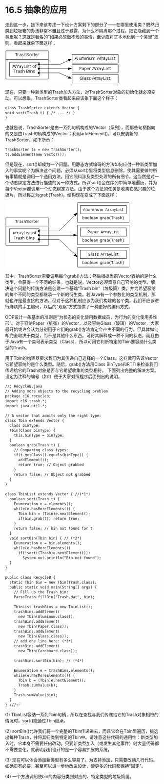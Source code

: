 # 16.5 抽象的应用

走到这一步，接下来该考虑一下设计方案剩下的部分了——在哪里使用类？既然归类到垃圾箱的办法非常不雅且过于暴露，为什么不隔离那个过程，把它隐藏到一个类里呢？这就是著名的“如果必须做不雅的事情，至少应将其本地化到一个类里”规则。看起来就象下面这样：

![](16-1.gif)
 
现在，只要一种新类型的Trash加入方法，对TrashSorter对象的初始化就必须变动。可以想象，TrashSorter类看起来应该象下面这个样子：

```
class TrashSorter extends Vector {
void sort(Trash t) { /* ... */ }
}
```

也就是说，TrashSorter是由一系列句柄构成的Vector（系列），而那些句柄指向的又是由Trash句柄构成的Vector；利用addElement()，可以安装新的TrashSorter，如下所示：

```
TrashSorter ts = new TrashSorter();
ts.addElement(new Vector());
```

但是现在，sort()却成为一个问题。用静态方式编码的方法如何应付一种新类型加入的事实呢？为解决这个问题，必须从sort()里将类型信息删除，使其需要做的所有事情就是调用一个通用方法，用它照料涉及类型处理的所有细节。这当然是对一个动态绑定方法进行描述的另一种方式。所以sort()会在序列中简单地遍历，并为每个Vector都调用一个动态绑定方法。由于这个方法的任务是收集它感兴趣的垃圾片，所以称之为grab(Trash)。结构现在变成了下面这样：

![](16-2.gif)
 
其中，TrashSorter需要调用每个grab()方法；然后根据当前Vector容纳的是什么类型，会获得一个不同的结果。也就是说，Vector必须留意自己容纳的类型。解决这个问题的传统方法是创建一个基础“Trash bin”（垃圾筒）类，并为希望容纳的每个不同的类型都继承一个新的衍生类。若Java有一个参数化的类型机制，那就也许是最直接的方法。但对于这种机制应该为我们构建的各个类，我们不应该进行麻烦的手工编码，以后的“观察”方式提供了一种更好的编码方式。

OOP设计一条基本的准则是“为状态的变化使用数据成员，为行为的变化使用多性形”。对于容纳Paper（纸张）的Vector，以及容纳Glass（玻璃）的Vector，大家最开始或许会认为分别用于它们的grab()方法肯定会产生不同的行为。但具体如何却完全取决于类型，而不是其他什么东西。可将其解释成一种不同的状态，而且由于Java有一个类可表示类型（Class），所以可用它判断特定的Tbin要容纳什么类型的Trash。

用于Tbin的构建器要求我们为其传递自己选择的一个Class。这样做可告诉Vector它希望容纳的是什么类型。随后，grab()方法用Class BinType和RTTI来检查我们传递给它的Trash对象是否与它希望收集的类型相符。
下面列出完整的解决方案。设定为注释的编号（如*1*）便于大家对照程序后面列出的说明。

```
//: RecycleB.java
// Adding more objects to the recycling problem
package c16.recycleb;
import c16.trash.*;
import java.util.*;

// A vector that admits only the right type:
class Tbin extends Vector {
  Class binType;
  Tbin(Class binType) { 
    this.binType = binType; 
  }
  boolean grab(Trash t) {
    // Comparing class types:
    if(t.getClass().equals(binType)) {
      addElement(t);
      return true; // Object grabbed
    }
    return false; // Object not grabbed
  }
}

class TbinList extends Vector { //(*1*)
  boolean sort(Trash t) {
    Enumeration e = elements();
    while(e.hasMoreElements()) {
      Tbin bin = (Tbin)e.nextElement();
      if(bin.grab(t)) return true;
    }
    return false; // bin not found for t
  }
  void sortBin(Tbin bin) { // (*2*)
    Enumeration e = bin.elements();
    while(e.hasMoreElements())
      if(!sort((Trash)e.nextElement()))
        System.out.println("Bin not found");
  }
}

public class RecycleB {
  static Tbin bin = new Tbin(Trash.class);
  public static void main(String[] args) {
    // Fill up the Trash bin:
    ParseTrash.fillBin("Trash.dat", bin);

    TbinList trashBins = new TbinList();
    trashBins.addElement(
      new Tbin(Aluminum.class));
    trashBins.addElement(
      new Tbin(Paper.class));
    trashBins.addElement(
      new Tbin(Glass.class));
    // add one line here: (*3*)
    trashBins.addElement(
      new Tbin(Cardboard.class));

    trashBins.sortBin(bin); // (*4*)

    Enumeration e = trashBins.elements();
    while(e.hasMoreElements()) {
      Tbin b = (Tbin)e.nextElement();
      Trash.sumValue(b);
    }
    Trash.sumValue(bin);
  }
} ///:~
```

(1) TbinList容纳一系列Tbin句柄，所以在查找与我们传递给它的Trash对象相符的情况时，sort()能通过Tbin继承。

(2) sortBin()允许我们将一个完整的Tbin传递进去，而且它会在Tbin里遍历，挑选出每种Trash，并将其归类到特定的Tbin中。请注意这些代码的通用性：新类型加入时，它本身不需要任何改动。只要新类型加入（或发生其他事件）时大量代码都不需要变化，就表明我们设计的是一个容易扩展的系统。

(3) 现在可以体会添加新类型有多么容易了。为支持添加，只需要改动几行代码。如确实有必要，甚至可以进一步地改进设计，使更多的代码都保持“固定”。

(4) 一个方法调用使bin的内容归类到对应的、特定类型的垃圾筒里。
